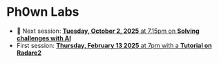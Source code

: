 # Ph0wn Labs

- :date: Next session: [**Tuesday, October 2, 2025** at 7.15pm on **Solving challenges with AI**](./lab-04/README.md)
-  First session: [**Thursday, February 13 2025** at 7pm with a **Tutorial on Radare2**](./lab-01/README.md)



